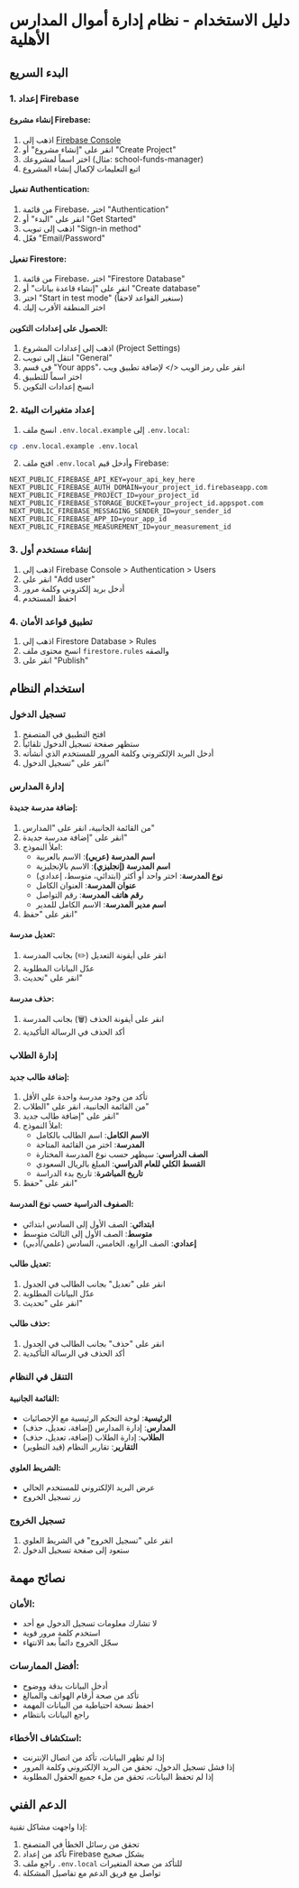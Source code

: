 # دليل الاستخدام - نظام إدارة أموال المدارس الأهلية

## البدء السريع

### 1. إعداد Firebase

#### إنشاء مشروع Firebase:
1. اذهب إلى [Firebase Console](https://console.firebase.google.com)
2. انقر على "إنشاء مشروع" أو "Create Project"
3. اختر اسماً لمشروعك (مثال: school-funds-manager)
4. اتبع التعليمات لإكمال إنشاء المشروع

#### تفعيل Authentication:
1. من قائمة Firebase، اختر "Authentication"
2. انقر على "البدء" أو "Get Started"
3. اذهب إلى تبويب "Sign-in method"
4. فعّل "Email/Password"

#### تفعيل Firestore:
1. من قائمة Firebase، اختر "Firestore Database"
2. انقر على "إنشاء قاعدة بيانات" أو "Create database"
3. اختر "Start in test mode" (سنغير القواعد لاحقاً)
4. اختر المنطقة الأقرب إليك

#### الحصول على إعدادات التكوين:
1. اذهب إلى إعدادات المشروع (Project Settings)
2. انتقل إلى تبويب "General"
3. في قسم "Your apps"، انقر على رمز الويب </> لإضافة تطبيق ويب
4. اختر اسماً للتطبيق
5. انسخ إعدادات التكوين

### 2. إعداد متغيرات البيئة

1. انسخ ملف `.env.local.example` إلى `.env.local`:
```bash
cp .env.local.example .env.local
```

2. افتح ملف `.env.local` وأدخل قيم Firebase:
```env
NEXT_PUBLIC_FIREBASE_API_KEY=your_api_key_here
NEXT_PUBLIC_FIREBASE_AUTH_DOMAIN=your_project_id.firebaseapp.com
NEXT_PUBLIC_FIREBASE_PROJECT_ID=your_project_id
NEXT_PUBLIC_FIREBASE_STORAGE_BUCKET=your_project_id.appspot.com
NEXT_PUBLIC_FIREBASE_MESSAGING_SENDER_ID=your_sender_id
NEXT_PUBLIC_FIREBASE_APP_ID=your_app_id
NEXT_PUBLIC_FIREBASE_MEASUREMENT_ID=your_measurement_id
```

### 3. إنشاء مستخدم أول

1. اذهب إلى Firebase Console > Authentication > Users
2. انقر على "Add user"
3. أدخل بريد إلكتروني وكلمة مرور
4. احفظ المستخدم

### 4. تطبيق قواعد الأمان

1. اذهب إلى Firestore Database > Rules
2. انسخ محتوى ملف `firestore.rules` والصقه
3. انقر على "Publish"

## استخدام النظام

### تسجيل الدخول
1. افتح التطبيق في المتصفح
2. ستظهر صفحة تسجيل الدخول تلقائياً
3. أدخل البريد الإلكتروني وكلمة المرور للمستخدم الذي أنشأته
4. انقر على "تسجيل الدخول"

### إدارة المدارس

#### إضافة مدرسة جديدة:
1. من القائمة الجانبية، انقر على "المدارس"
2. انقر على "إضافة مدرسة جديدة"
3. املأ النموذج:
   - **اسم المدرسة (عربي)**: الاسم بالعربية
   - **اسم المدرسة (إنجليزي)**: الاسم بالإنجليزية
   - **نوع المدرسة**: اختر واحد أو أكثر (ابتدائي، متوسط، إعدادي)
   - **عنوان المدرسة**: العنوان الكامل
   - **رقم هاتف المدرسة**: رقم التواصل
   - **اسم مدير المدرسة**: الاسم الكامل للمدير
4. انقر على "حفظ"

#### تعديل مدرسة:
1. انقر على أيقونة التعديل (✏️) بجانب المدرسة
2. عدّل البيانات المطلوبة
3. انقر على "تحديث"

#### حذف مدرسة:
1. انقر على أيقونة الحذف (🗑️) بجانب المدرسة
2. أكد الحذف في الرسالة التأكيدية

### إدارة الطلاب

#### إضافة طالب جديد:
1. تأكد من وجود مدرسة واحدة على الأقل
2. من القائمة الجانبية، انقر على "الطلاب"
3. انقر على "إضافة طالب جديد"
4. املأ النموذج:
   - **الاسم الكامل**: اسم الطالب بالكامل
   - **المدرسة**: اختر من القائمة المتاحة
   - **الصف الدراسي**: سيظهر حسب نوع المدرسة المختارة
   - **القسط الكلي للعام الدراسي**: المبلغ بالريال السعودي
   - **تاريخ المباشرة**: تاريخ بدء الدراسة
5. انقر على "حفظ"

#### الصفوف الدراسية حسب نوع المدرسة:
- **ابتدائي**: الصف الأول إلى السادس ابتدائي
- **متوسط**: الصف الأول إلى الثالث متوسط
- **إعدادي**: الصف الرابع، الخامس، السادس (علمي/أدبي)

#### تعديل طالب:
1. انقر على "تعديل" بجانب الطالب في الجدول
2. عدّل البيانات المطلوبة
3. انقر على "تحديث"

#### حذف طالب:
1. انقر على "حذف" بجانب الطالب في الجدول
2. أكد الحذف في الرسالة التأكيدية

### التنقل في النظام

#### القائمة الجانبية:
- **الرئيسية**: لوحة التحكم الرئيسية مع الإحصائيات
- **المدارس**: إدارة المدارس (إضافة، تعديل، حذف)
- **الطلاب**: إدارة الطلاب (إضافة، تعديل، حذف)
- **التقارير**: تقارير النظام (قيد التطوير)

#### الشريط العلوي:
- عرض البريد الإلكتروني للمستخدم الحالي
- زر تسجيل الخروج

### تسجيل الخروج
1. انقر على "تسجيل الخروج" في الشريط العلوي
2. ستعود إلى صفحة تسجيل الدخول

## نصائح مهمة

### الأمان:
- لا تشارك معلومات تسجيل الدخول مع أحد
- استخدم كلمة مرور قوية
- سجّل الخروج دائماً بعد الانتهاء

### أفضل الممارسات:
- أدخل البيانات بدقة ووضوح
- تأكد من صحة أرقام الهواتف والمبالغ
- احفظ نسخة احتياطية من البيانات المهمة
- راجع البيانات بانتظام

### استكشاف الأخطاء:
- إذا لم تظهر البيانات، تأكد من اتصال الإنترنت
- إذا فشل تسجيل الدخول، تحقق من البريد الإلكتروني وكلمة المرور
- إذا لم تحفظ البيانات، تحقق من ملء جميع الحقول المطلوبة

## الدعم الفني

إذا واجهت مشاكل تقنية:
1. تحقق من رسائل الخطأ في المتصفح
2. تأكد من إعداد Firebase بشكل صحيح
3. راجع ملف `.env.local` للتأكد من صحة المتغيرات
4. تواصل مع فريق الدعم مع تفاصيل المشكلة
